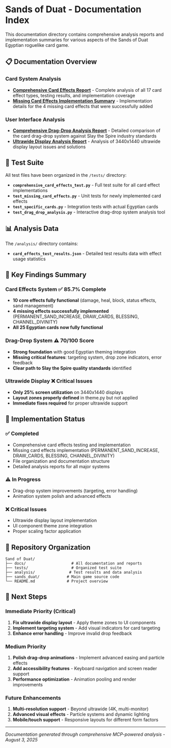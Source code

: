 # Sands of Duat - Documentation Index

This documentation directory contains comprehensive analysis reports and implementation summaries for various aspects of the Sands of Duat Egyptian roguelike card game.

## 📋 Documentation Overview

### Card System Analysis
- **[Comprehensive Card Effects Report](COMPREHENSIVE_CARD_EFFECTS_REPORT.md)** - Complete analysis of all 17 card effect types, testing results, and implementation coverage
- **[Missing Card Effects Implementation Summary](MISSING_CARD_EFFECTS_IMPLEMENTATION_SUMMARY.md)** - Implementation details for the 4 missing card effects that were successfully added

### User Interface Analysis  
- **[Comprehensive Drag-Drop Analysis Report](COMPREHENSIVE_DRAG_DROP_ANALYSIS_REPORT.md)** - Detailed comparison of the card drag-drop system against Slay the Spire industry standards
- **[Ultrawide Display Analysis Report](ULTRAWIDE_DISPLAY_ANALYSIS_REPORT.md)** - Analysis of 3440x1440 ultrawide display layout issues and solutions

## 🧪 Test Suite

All test files have been organized in the `/tests/` directory:

- **`comprehensive_card_effects_test.py`** - Full test suite for all card effect implementations
- **`test_missing_card_effects.py`** - Unit tests for newly implemented card effects  
- **`test_specific_cards.py`** - Integration tests with actual Egyptian cards
- **`test_drag_drop_analysis.py`** - Interactive drag-drop system analysis tool

## 📊 Analysis Data

The `/analysis/` directory contains:

- **`card_effects_test_results.json`** - Detailed test results data with effect usage statistics

## 🎯 Key Findings Summary

### Card Effects System ✅ 85.7% Complete
- **10 core effects fully functional** (damage, heal, block, status effects, sand management)
- **4 missing effects successfully implemented** (PERMANENT_SAND_INCREASE, DRAW_CARDS, BLESSING, CHANNEL_DIVINITY)
- **All 25 Egyptian cards now fully functional**

### Drag-Drop System ⚠️ 70/100 Score
- **Strong foundation** with good Egyptian theming integration
- **Missing critical features**: targeting system, drop zone indicators, error feedback
- **Clear path to Slay the Spire quality standards** identified

### Ultrawide Display ❌ Critical Issues
- **Only 25% screen utilization** on 3440x1440 displays
- **Layout zones properly defined** in theme.py but not applied
- **Immediate fixes required** for proper ultrawide support

## 🔧 Implementation Status

### ✅ Completed
- Comprehensive card effects testing and implementation
- Missing card effects implementation (PERMANENT_SAND_INCREASE, DRAW_CARDS, BLESSING, CHANNEL_DIVINITY)
- File organization and documentation structure
- Detailed analysis reports for all major systems

### ⚠️ In Progress  
- Drag-drop system improvements (targeting, error handling)
- Animation system polish and advanced effects

### ❌ Critical Issues
- Ultrawide display layout implementation
- UI component theme zone integration
- Proper scaling factor application

## 📁 Repository Organization

```
Sand of Duat/
├── docs/                    # All documentation and reports
├── tests/                   # Organized test suite
├── analysis/               # Test results and data analysis
├── sands_duat/            # Main game source code
└── README.md              # Project overview
```

## 🚀 Next Steps

### Immediate Priority (Critical)
1. **Fix ultrawide display layout** - Apply theme zones to UI components
2. **Implement targeting system** - Add visual indicators for card targeting
3. **Enhance error handling** - Improve invalid drop feedback

### Medium Priority  
1. **Polish drag-drop animations** - Implement advanced easing and particle effects
2. **Add accessibility features** - Keyboard navigation and screen reader support
3. **Performance optimization** - Animation pooling and render improvements

### Future Enhancements
1. **Multi-resolution support** - Beyond ultrawide (4K, multi-monitor)
2. **Advanced visual effects** - Particle systems and dynamic lighting
3. **Mobile/touch support** - Responsive layouts for different form factors

---

*Documentation generated through comprehensive MCP-powered analysis - August 3, 2025*